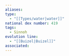 ```yaml
---
aliases: 
type:
  - "[[Types/water|water]]"
national dex number: 419
tags:
  - Sinnoh
evolution line:
  - "[[Buizel|Buizel]]"
associated: 
---
```

